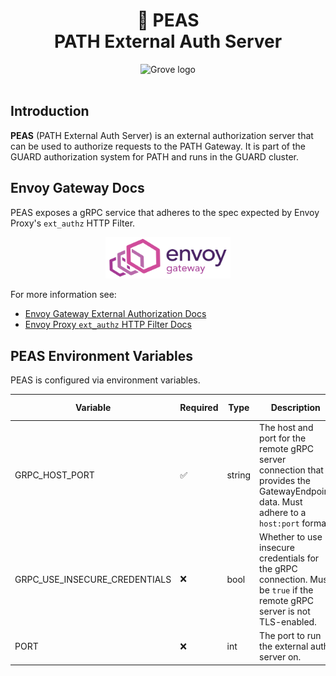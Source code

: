 <div align="center">
<h1>🫛 PEAS<br/>PATH External Auth Server</h1>
<img src="https://storage.googleapis.com/grove-brand-assets/Presskit/Logo%20Joined-2.png" alt="Grove logo" width="500"/>

</div>
<br/>

## Introduction

**PEAS** (PATH External Auth Server) is an external authorization server that can be used
to authorize requests to the PATH Gateway. It is part of the GUARD authorization system for PATH and runs in the GUARD cluster.

## Envoy Gateway Docs

PEAS exposes a gRPC service that adheres to the spec expected by Envoy Proxy's `ext_authz` HTTP Filter.

<div align="center">
  <a href="https://www.envoyproxy.io/docs/envoy/latest/">
    <img src="https://raw.githubusercontent.com/cncf/artwork/refs/heads/main/projects/envoy/envoy-gateway/horizontal/color/envoy-gateway-horizontal-color.svg" alt="Envoy logo" width="200"/>
  </a>
</div>

For more information see:
- [Envoy Gateway External Authorization Docs](https://gateway.envoyproxy.io/docs/tasks/security/ext-auth/)
- [Envoy Proxy `ext_authz` HTTP Filter Docs](https://www.envoyproxy.io/docs/envoy/latest/configuration/http/http_filters/ext_authz_filter)

## PEAS Environment Variables

PEAS is configured via environment variables.

| Variable                      | Required | Type   | Description                                                                                                                          | Example          | Default Value |
| ----------------------------- | -------- | ------ | ------------------------------------------------------------------------------------------------------------------------------------ | ---------------- | ------------- |
| GRPC_HOST_PORT                | ✅        | string | The host and port for the remote gRPC server connection that provides the GatewayEndpoint data. Must adhere to a `host:port` format. | guard-pads:10002 | -             |
| GRPC_USE_INSECURE_CREDENTIALS | ❌        | bool   | Whether to use insecure credentials for the gRPC connection. Must be `true` if the remote gRPC server is not TLS-enabled.            | `true`           | `false`       |
| PORT                          | ❌        | int    | The port to run the external auth server on.                                                                                         | 10001            | 10001         |

## 